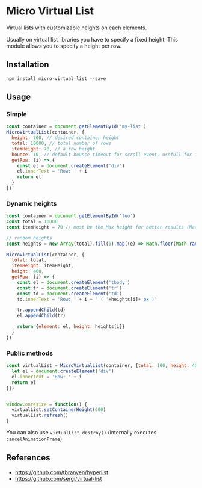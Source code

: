 Micro Virtual List
==================

Virtual lists with customizable heights on each elements.

Usually on virtual list libraries you have to specify a fixed height. This module allows you to specify a height per row.

## Installation

```
npm install micro-virtual-list --save
```

## Usage

### Simple

```javascript
const container = document.getElementById('my-list')
MicroVirtualList(container, {
  height: 700, // desired container height
  total: 10000, // total number of rows
  itemHeight: 70, // a row height
  bounce: 10, // default bounce timeout for scroll event, usefull for free wheel mouse for example
  getRow: (i) => {
    const el = document.createElement('div')
    el.innerText = 'Row: ' + i
    return el
  }
})
```

### Dynamic heights

```javascript
const container = document.getElementById('foo')
const total = 10000
const itemHeight = 70 // must be the Max height for better results (Math.max.apply(null, heightsArray))

// random heights
const heights = new Array(total).fill(0).map((e) => Math.floor(Math.random() * (20 - 70) + 70))

MicroVirtualList(container, {
  total: total,
  itemHeight: itemHeight,
  height: 400,
  getRow: (i) => {
    const el = document.createElement('tbody')
    const tr = document.createElement('tr')
    const td = document.createElement('td')
    td.innerText = 'Row: ' + i + ' ( '+heights[i]+'px )'

    tr.appendChild(td)
    el.appendChild(tr)

    return {element: el, height: heights[i]}
  }
})
```

### Public methods

```javascript
const virtualList = MicroVirtualList(container, {total: 100, height: 400, itemHeight: 200, getRow: (i) => {
  let el = document.createElement('div')
  el.innerText = 'Row: ' + i
  return el
}})


window.onresize = function() {
  virtualList.setContainerHeight(600)
  virtualList.refresh()
}
```

You can also use `virtualList.destroy()` (internally executes `cancelAnimationFrame`)

## References

- https://github.com/tbranyen/hyperlist
- https://github.com/sergi/virtual-list

